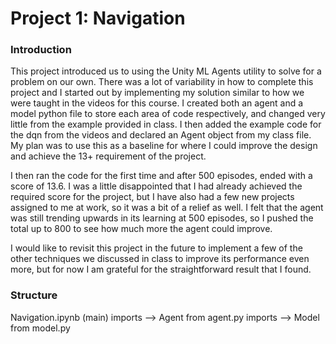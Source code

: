 [image1]: https://user-images.githubusercontent.com/10624937/42135619-d90f2f28-7d12-11e8-8823-82b970a54d7e.gif "Trained Agent"

# Project 1: Navigation


### Introduction

This project introduced us to using the Unity ML Agents utility to solve for a problem on our own. There was a lot of variability in how to complete this project and I started out by implementing my solution similar to how we were taught in the videos for this course. I created both an agent and a model python file to store each area of code respectively, and changed very little from the example provided in class. I then added the example code for the dqn from the videos and declared an Agent object from my class file. My plan was to use this as a baseline for where I could improve the design and achieve the 13+ requirement of the project. 

I then ran the code for the first time and after 500 episodes, ended with a score of 13.6. I was a little disappointed that I had already achieved the required score for the project, but I have also had a few new projects assigned to me at work, so it was a bit of a relief as well. I felt that the agent was still trending upwards in its learning at 500 episodes, so I pushed the total up to 800 to see how much more the agent could improve.

I would like to revisit this project in the future to implement a few of the other techniques we discussed in class to improve its performance even more, but for now I am grateful for the straightforward result that I found.


### Structure

Navigation.ipynb (main)
	imports --> Agent from agent.py
	imports --> Model from model.py